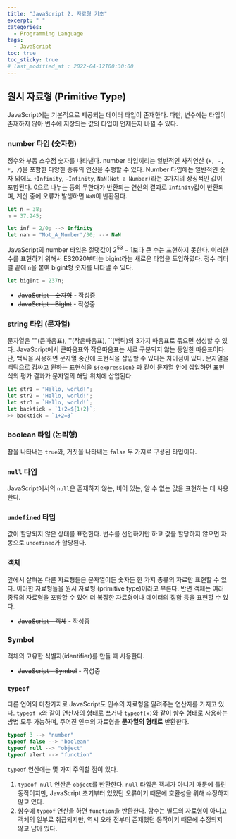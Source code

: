 ```yaml
---
title: "JavaScript 2. 자료형 기초"
excerpt: " "
categories: 
  - Programming Language
tags:
  - JavaScript
toc: true
toc_sticky: true
# last_modified_at : 2022-04-12T00:30:00
---
```



## 원시 자료형 (Primitive Type)
JavaScript에는 기본적으로 제공되는 데이터 타입이 존재한다. 다만, 변수에는 타입이 존재하지 않아 변수에 저장되는 값의 타입이 언제든지 바뀔 수 있다.

### number 타입 (숫자형)
정수와 부동 소수점 숫자를 나타낸다. number 타입끼리는 일반적인 사칙연산 (`+, -, *, /`)을 포함한 다양한 종류의 연산을 수행할 수 있다. Number 타입에는 일반적인 숫자 외에도 `+Infinity`, `-Infinity`, `NaN(Not a Number)`라는 3가지의 상징적인 값이 포함된다. 0으로 나누는 등의 무한대가 반환되는 연산의 결과로 `Infinity`값이 반환되며, 계산 중에 오류가 발생하면 `NaN`이 반환된다.

```js
let n = 38;
n = 37.245;

let inf = 2/0; --> Infinity
let nan = "Not_A_Number"/30; --> NaN
```
JavaScript의 number 타입은 절댓값이 $2^{53}-1$보다 큰 수는 표현하지 못한다. 이러한 수를 표현하기 위해서 ES2020부터는 bigint라는 새로운 타입을 도입하였다. 정수 리터럴 끝에 `n`을 붙여 bigint형 숫자를 나타낼 수 있다.

```js
let bigInt = 237n;
```

* ~~JavaScript - 숫자형~~ - 작성중
* ~~JavaScript - BigInt~~ - 작성중

### string 타입 (문자열)
문자열은 ""(큰따옴표), ''(작은따옴표), ``(백틱)의 3가지 따옴표로 묶으면 생성할 수 있다. JavaScript에서 큰따옴표와 작은따옴표는 서로 구분되지 않는 동일한 따옴표이다. 단, 백틱을 사용하면 문자열 중간에 표현식을 삽입할 수 있다는 차이점이 있다. 문자열을 백틱으로 감싸고 원하는 표현식을 `${expression}` 과 같이 문자열 안에 삽입하면 표현식의 평가 결과가 문자열의 해당 위치에 삽입된다.

```js
let str1 = "Hello, world!";
let str2 = 'Hello, world!';
let str3 = `Hello, world!`;
let backtick = `1+2=${1+2}`;
>> backtick = `1+2=3`
```

### boolean 타입 (논리형)
참을 나타내는 `true`와, 거짓을 나타내는 `false` 두 가지로 구성된 타입이다.

### `null` 타입
JavaScript에서의 `null`은 존재하지 않는, 비어 있는, 알 수 없는 값을 표현하는 데 사용한다.

### `undefined` 타입
값이 할당되지 않은 상태를 표현한다. 변수를 선언하기만 하고 값을 할당하지 않으면 자동으로 `undefined`가 할당된다.

### 객체
앞에서 살펴본 다른 자료형들은 문자열이든 숫자든 한 가지 종류의 자료만 표현할 수 있다. 이러한 자료형들을 원시 자료형 (primitive type)이라고 부른다. 반면 객체는 여러 종류의 자료형을 포함할 수 있어 더 복잡한 자료형이나 데이터의 집합 등을 표현할 수 있다.

* ~~JavaScript - 객체~~ - 작성중

### Symbol
객체의 고유한 식별자(identifier)를 만들 때 사용한다.

* ~~JavaScript - Symbol~~ - 작성중

### `typeof`
다른 언어와 마찬가지로 JavaScript도 인수의 자료형을 알려주는 연산자를 가지고 있다. `typeof x`와 같이 연산자의 형태로 쓰거나 `typeof(x)`와 같이 함수 형태로 사용하는 방법 모두 가능하며, 주어진 인수의 자료형을 **문자열의 형태로** 반환한다.

```js
typeof 3 --> "number"
typeof false --> "boolean"
typeof null --> "object"
typeof alert --> "function"
```
`typeof` 연산에는 몇 가지 주의할 점이 있다.
1. `typeof null` 연산은 `object`를 반환한다. `null` 타입은 객체가 아니기 때문에 틀린 동작이지만, JavaScript 초기부터 있었던 오류이기 때문에 호환성을 위해 수정하지 않고 있다.
2. 함수에 `typeof` 연산을 하면 `function`을 반환한다. 함수는 별도의 자료형이 아니고 객체의 일부로 취급되지만, 역시 오래 전부터 존재했던 동작이기 때문에 수정되지 않고 남아 있다.